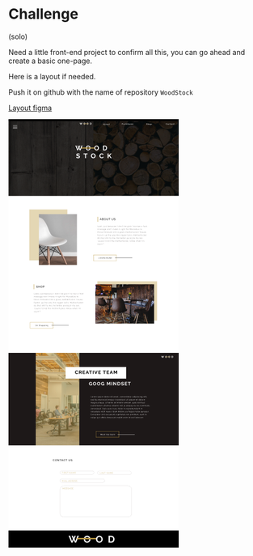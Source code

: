 # Challenge

(solo)

Need a little front-end project to confirm all this, you can go ahead and create a basic one-page.

Here is a layout if needed.

Push it on github with the name of repository `WoodStock`

[Layout figma ](https://www.figma.com/proto/fB6MeHVqXD5Gd9qzMPpzOc/WoodSock?node-id=0%3A2&scaling=min-zoom)

![WoodStock](./Assets/woodStock.png)